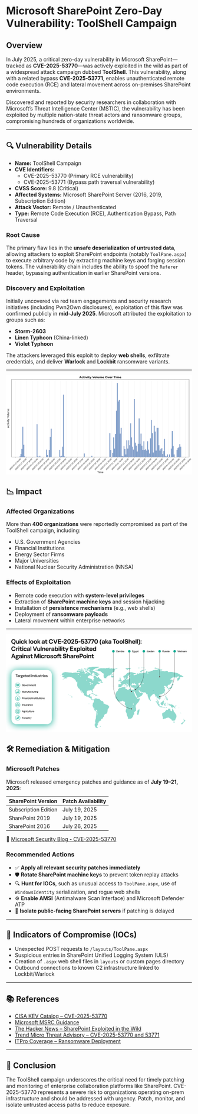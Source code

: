 # Microsoft SharePoint Zero-Day Vulnerability: ToolShell Campaign

## Overview

In July 2025, a critical zero-day vulnerability in Microsoft SharePoint—tracked as **CVE-2025-53770**—was actively exploited in the wild as part of a widespread attack campaign dubbed **ToolShell**. This vulnerability, along with a related bypass **CVE-2025-53771**, enables unauthenticated remote code execution (RCE) and lateral movement across on-premises SharePoint environments. 

Discovered and reported by security researchers in collaboration with Microsoft’s Threat Intelligence Center (MSTIC), the vulnerability has been exploited by multiple nation-state threat actors and ransomware groups, compromising hundreds of organizations worldwide.

---

## 🔍 Vulnerability Details

- **Name:** ToolShell Campaign
- **CVE Identifiers:**
  - CVE-2025-53770 (Primary RCE vulnerability)
  - CVE-2025-53771 (Bypass path traversal vulnerability)
- **CVSS Score:** 9.8 (Critical)
- **Affected Systems:** Microsoft SharePoint Server (2016, 2019, Subscription Edition)
- **Attack Vector:** Remote / Unauthenticated
- **Type:** Remote Code Execution (RCE), Authentication Bypass, Path Traversal

### Root Cause

The primary flaw lies in the **unsafe deserialization of untrusted data**, allowing attackers to exploit SharePoint endpoints (notably `ToolPane.aspx`) to execute arbitrary code by extracting machine keys and forging session tokens. The vulnerability chain includes the ability to spoof the `Referer` header, bypassing authentication in earlier SharePoint versions.

### Discovery and Exploitation

Initially uncovered via red team engagements and security research initiatives (including Pwn2Own disclosures), exploitation of this flaw was confirmed publicly in **mid-July 2025**. Microsoft attributed the exploitation to groups such as:

- **Storm-2603**
- **Linen Typhoon** (China-linked)
- **Violet Typhoon**

The attackers leveraged this exploit to deploy **web shells**, exfiltrate credentials, and deliver **Warlock** and **Lockbit** ransomware variants.

---

![Activity Volume over time](screenshots/CVE-2025-49706/CVE-2025-49706_1.png)

## 📉 Impact

### Affected Organizations

More than **400 organizations** were reportedly compromised as part of the ToolShell campaign, including:

- U.S. Government Agencies
- Financial Institutions
- Energy Sector Firms
- Major Universities
- National Nuclear Security Administration (NNSA)

### Effects of Exploitation

- Remote code execution with **system-level privileges**
- Extraction of **SharePoint machine keys** and session hijacking
- Installation of **persistence mechanisms** (e.g., web shells)
- Deployment of **ransomware payloads**
- Lateral movement within enterprise networks

---
![Affected parties](screenshots/CVE-2025-49706/CVE-2025-49706_2.png)

## 🛠️ Remediation & Mitigation

### Microsoft Patches
Microsoft released emergency patches and guidance as of **July 19–21, 2025**:

| SharePoint Version      | Patch Availability      |
|-------------------------|--------------------------|
| Subscription Edition    | July 19, 2025           |
| SharePoint 2019         | July 19, 2025           |
| SharePoint 2016         | July 26, 2025           |

🔗 [Microsoft Security Blog - CVE-2025-53770](https://msrc.microsoft.com/blog/2025/07/customer-guidance-for-sharepoint-vulnerability-cve-2025-53770/)

### Recommended Actions

- ✅ **Apply all relevant security patches immediately**
- 🛡 **Rotate SharePoint machine keys** to prevent token replay attacks
- 🔍 **Hunt for IOCs**, such as unusual access to `ToolPane.aspx`, use of `WindowsIdentity` serialization, and rogue web shells
- ⚙️ **Enable AMSI** (Antimalware Scan Interface) and Microsoft Defender ATP
- 🚫 **Isolate public-facing SharePoint servers** if patching is delayed

---

## 🧪 Indicators of Compromise (IOCs)

- Unexpected POST requests to `/layouts/ToolPane.aspx`
- Suspicious entries in SharePoint Unified Logging System (ULS)
- Creation of `.aspx` web shell files in `layouts` or custom pages directory
- Outbound connections to known C2 infrastructure linked to Lockbit/Warlock

---

## 📚 References

- [CISA KEV Catalog – CVE-2025-53770](https://www.cisa.gov/known-exploited-vulnerabilities-catalog)
- [Microsoft MSRC Guidance](https://msrc.microsoft.com)
- [The Hacker News – SharePoint Exploited in the Wild](https://thehackernews.com/2025/07/critical-microsoft-sharepoint-flaw.html)
- [Trend Micro Threat Advisory – CVE-2025-53770 and 53771](https://www.trendmicro.com)
- [ITPro Coverage – Ransomware Deployment](https://www.itpro.com/security/cyber-attacks/sharepoint-flaw-microsoft-says-hackers-deploying-ransomware)

---

## 📌 Conclusion

The ToolShell campaign underscores the critical need for timely patching and monitoring of enterprise collaboration platforms like SharePoint. CVE-2025-53770 represents a severe risk to organizations operating on-prem infrastructure and should be addressed with urgency. Patch, monitor, and isolate untrusted access paths to reduce exposure.
